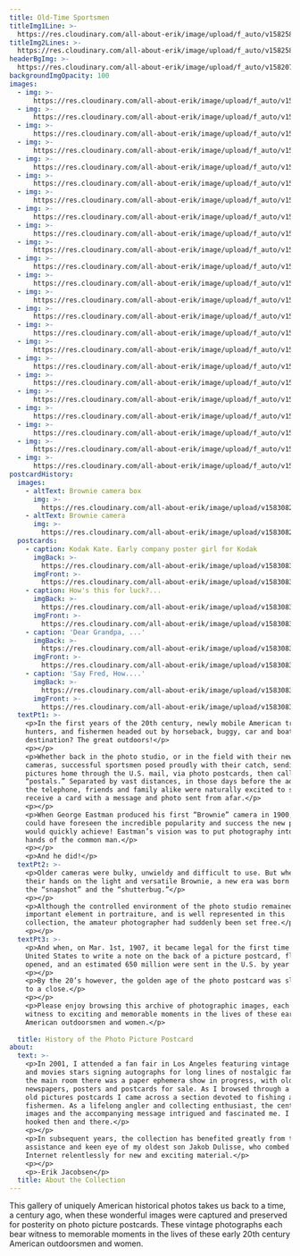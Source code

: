 ```yaml
---
title: Old-Time Sportsmen
titleImg1Line: >-
  https://res.cloudinary.com/all-about-erik/image/upload/f_auto/v1582585215/Collections/06%20Old-Time%20Sportsmen/title-old-time-sportsmen-black-1line_sbvolx.png
titleImg2Lines: >-
  https://res.cloudinary.com/all-about-erik/image/upload/f_auto/v1582585215/Collections/06%20Old-Time%20Sportsmen/title-old-time-sportsmen-black-2lines_c6verf.png
headerBgImg: >-
  https://res.cloudinary.com/all-about-erik/image/upload/f_auto/v1582072594/Collections/06%20Old-Time%20Sportsmen/banner-old-time-sportsmen_hwvmig.png
backgroundImgOpacity: 100
images:
  - img: >-
      https://res.cloudinary.com/all-about-erik/image/upload/f_auto/v1582073037/Collections/06%20Old-Time%20Sportsmen/01-002_dp0pa8.jpg
  - img: >-
      https://res.cloudinary.com/all-about-erik/image/upload/f_auto/v1582073037/Collections/06%20Old-Time%20Sportsmen/02-025_j9fhi3.jpg
  - img: >-
      https://res.cloudinary.com/all-about-erik/image/upload/f_auto/v1582073038/Collections/06%20Old-Time%20Sportsmen/03-431_s0mvbd.jpg
  - img: >-
      https://res.cloudinary.com/all-about-erik/image/upload/f_auto/v1582073045/Collections/06%20Old-Time%20Sportsmen/04-1153_flq4hv.jpg
  - img: >-
      https://res.cloudinary.com/all-about-erik/image/upload/f_auto/v1582073038/Collections/06%20Old-Time%20Sportsmen/05-1412_ohp9lr.jpg
  - img: >-
      https://res.cloudinary.com/all-about-erik/image/upload/f_auto/v1582073037/Collections/06%20Old-Time%20Sportsmen/06-764_fbloex.jpg
  - img: >-
      https://res.cloudinary.com/all-about-erik/image/upload/f_auto/v1582073040/Collections/06%20Old-Time%20Sportsmen/07-340_gvyflg.jpg
  - img: >-
      https://res.cloudinary.com/all-about-erik/image/upload/f_auto/v1582073040/Collections/06%20Old-Time%20Sportsmen/08-5452_pvoojz.jpg
  - img: >-
      https://res.cloudinary.com/all-about-erik/image/upload/f_auto/v1582073038/Collections/06%20Old-Time%20Sportsmen/09-189-2_ucvpnu.jpg
  - img: >-
      https://res.cloudinary.com/all-about-erik/image/upload/f_auto/v1582073040/Collections/06%20Old-Time%20Sportsmen/10-183_kmntcp.jpg
  - img: >-
      https://res.cloudinary.com/all-about-erik/image/upload/f_auto/v1582073042/Collections/06%20Old-Time%20Sportsmen/11-058_d7l7a6.jpg
  - img: >-
      https://res.cloudinary.com/all-about-erik/image/upload/f_auto/v1582073041/Collections/06%20Old-Time%20Sportsmen/12-470_zpyzsv.jpg
  - img: >-
      https://res.cloudinary.com/all-about-erik/image/upload/f_auto/v1582073043/Collections/06%20Old-Time%20Sportsmen/13-889_e2twg3.jpg
  - img: >-
      https://res.cloudinary.com/all-about-erik/image/upload/f_auto/v1582073042/Collections/06%20Old-Time%20Sportsmen/14-925_w6xntg.jpg
  - img: >-
      https://res.cloudinary.com/all-about-erik/image/upload/f_auto/v1582073042/Collections/06%20Old-Time%20Sportsmen/15-604_nfsrqu.jpg
  - img: >-
      https://res.cloudinary.com/all-about-erik/image/upload/f_auto/v1582073044/Collections/06%20Old-Time%20Sportsmen/16-1413_wsycu2.jpg
  - img: >-
      https://res.cloudinary.com/all-about-erik/image/upload/f_auto/v1582073044/Collections/06%20Old-Time%20Sportsmen/17-300_fsrntb.jpg
  - img: >-
      https://res.cloudinary.com/all-about-erik/image/upload/f_auto/v1582073044/Collections/06%20Old-Time%20Sportsmen/18-702_ubvega.jpg
  - img: >-
      https://res.cloudinary.com/all-about-erik/image/upload/f_auto/v1582073045/Collections/06%20Old-Time%20Sportsmen/19-573_iznem7.jpg
  - img: >-
      https://res.cloudinary.com/all-about-erik/image/upload/f_auto/v1582073045/Collections/06%20Old-Time%20Sportsmen/20-276_d9fbkj.jpg
  - img: >-
      https://res.cloudinary.com/all-about-erik/image/upload/f_auto/v1582073046/Collections/06%20Old-Time%20Sportsmen/21-027_24x16_bdmaty.jpg
  - img: >-
      https://res.cloudinary.com/all-about-erik/image/upload/f_auto/v1582073213/Collections/06%20Old-Time%20Sportsmen/22-996_tljsts.jpg
  - img: >-
      https://res.cloudinary.com/all-about-erik/image/upload/f_auto/v1582073212/Collections/06%20Old-Time%20Sportsmen/23-653_xsqemq.jpg
postcardHistory:
  images:
    - altText: Brownie camera box
      img: >-
        https://res.cloudinary.com/all-about-erik/image/upload/v1583082619/Collections/06%20Old-Time%20Sportsmen/browniebox_apabx5.png
    - altText: Brownie camera
      img: >-
        https://res.cloudinary.com/all-about-erik/image/upload/v1583082619/Collections/06%20Old-Time%20Sportsmen/browniecamera_iji3vd.png
  postcards:
    - caption: Kodak Kate. Early company poster girl for Kodak
      imgBack: >-
        https://res.cloudinary.com/all-about-erik/image/upload/v1583083148/Collections/06%20Old-Time%20Sportsmen/postcards/postcard01-kate1017-back_xgx6st.jpg
      imgFront: >-
        https://res.cloudinary.com/all-about-erik/image/upload/v1583083148/Collections/06%20Old-Time%20Sportsmen/postcards/postcard01-kate1017-front_tbtupk.jpg
    - caption: How's this for luck?...
      imgBack: >-
        https://res.cloudinary.com/all-about-erik/image/upload/v1583083148/Collections/06%20Old-Time%20Sportsmen/postcards/postcard02-luck1466-back_beyhgn.jpg
      imgFront: >-
        https://res.cloudinary.com/all-about-erik/image/upload/v1583083148/Collections/06%20Old-Time%20Sportsmen/postcards/postcard02-luck1466-front_ljlw4w.jpg
    - caption: 'Dear Grandpa, ...'
      imgBack: >-
        https://res.cloudinary.com/all-about-erik/image/upload/v1583083148/Collections/06%20Old-Time%20Sportsmen/postcards/postcard03-grandpa027-back_qpccou.jpg
      imgFront: >-
        https://res.cloudinary.com/all-about-erik/image/upload/v1583083148/Collections/06%20Old-Time%20Sportsmen/postcards/postcard03-grandpa027-front_douxhz.jpg
    - caption: 'Say Fred, How....'
      imgBack: >-
        https://res.cloudinary.com/all-about-erik/image/upload/v1583083149/Collections/06%20Old-Time%20Sportsmen/postcards/postcard04-fred648-back_y3wrvs.jpg
      imgFront: >-
        https://res.cloudinary.com/all-about-erik/image/upload/v1583083149/Collections/06%20Old-Time%20Sportsmen/postcards/postcard04-fred648-front_xkzrlh.jpg
  textPt1: >-
    <p>In the first years of the 20th century, newly mobile American travellers,
    hunters, and fishermen headed out by horseback, buggy, car and boat. Their
    destination? The great outdoors!</p>
    <p></p>
    <p>Whether back in the photo studio, or in the field with their new “Brownie”
    cameras, successful sportsmen posed proudly with their catch, sending their
    pictures home through the U.S. mail, via photo postcards, then called
    “postals.” Separated by vast distances, in those days before the advent of
    the telephone, friends and family alike were naturally excited to send or
    receive a card with a message and photo sent from afar.</p>
    <p></p>
    <p>When George Eastman produced his first “Brownie” camera in 1900, no one
    could have foreseen the incredible popularity and success the new product
    would quickly achieve! Eastman’s vision was to put photography into the
    hands of the common man.</p>
    <p></p>
    <p>And he did!</p>
  textPt2: >-
    <p>Older cameras were bulky, unwieldy and difficult to use. But when people got
    their hands on the light and versatile Brownie, a new era was born - that of
    the “snapshot” and the “shutterbug.”</p>
    <p></p>
    <p>Although the controlled environment of the photo studio remained an
    important element in portraiture, and is well represented in this
    collection, the amateur photographer had suddenly been set free.</p>
    <p></p>    
  textPt3: >-
    <p>And when, on Mar. 1st, 1907, it became legal for the first time in the
    United States to write a note on the back of a picture postcard, floodgates
    opened, and an estimated 650 million were sent in the U.S. by year's end!</p>
    <p></p>
    <p>By the 20’s however, the golden age of the photo postcard was slowly drawing
    to a close.</p>
    <p></p>
    <p>Please enjoy browsing this archive of photographic images, each bearing
    witness to exciting and memorable moments in the lives of these early
    American outdoorsmen and women.</p>
    
  title: History of the Photo Picture Postcard
about:
  text: >-
    <p>In 2001, I attended a fan fair in Los Angeles featuring vintage television
    and movies stars signing autographs for long lines of nostalgic fans. Off
    the main room there was a paper ephemera show in progress, with old
    newspapers, posters and postcards for sale. As I browsed through a box of
    old pictures postcards I came across a section devoted to fishing and
    fishermen. As a lifelong angler and collecting enthusiast, the century old
    images and the accompanying message intrigued and fascinated me. I was
    hooked then and there.</p>
    <p></p>
    <p>In subsequent years, the collection has benefited greatly from the
    assistance and keen eye of my oldest son Jakob Dulisse, who combed the
    Internet relentlessly for new and exciting material.</p>
    <p></p>
    <p>-Erik Jacobsen</p>
  title: About the Collection
---
```

This gallery of uniquely American historical photos takes us back to a time, a century ago, when these wonderful images were captured and preserved for posterity on photo picture postcards. These vintage photographs each bear witness to memorable moments in the lives of these early 20th century American outdoorsmen and women.
